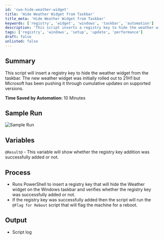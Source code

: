 ```yaml
---
id: 'cwa-hide-weather-widget'
title: 'Hide Weather Widget from Taskbar'
title_meta: 'Hide Weather Widget from Taskbar'
keywords: ['registry', 'widget', 'windows', 'taskbar', 'automation']
description: 'This script inserts a registry key to hide the weather widget from the Windows taskbar. Initially rolled out in version 21H1, the weather widget has been pushed through cumulative updates on supported versions. The script verifies the successful addition of the registry key and flags the machine for a reboot if successful.'
tags: ['registry', 'windows', 'setup', 'update', 'performance']
draft: false
unlisted: false
---
```

## Summary

This script will insert a registry key to hide the weather widget from the taskbar. The new weather widget was initially rolled out to 21H1 but Microsoft has been pushing it through cumulative updates on supported versions.

**Time Saved by Automation:** 10 Minutes

## Sample Run

![Sample Run](5078775/docs/8013655/images/11155715)

## Variables

`@Result@` - This variable will show whether the registry key addition was successfully added or not.

## Process

- Runs PowerShell to insert a registry key that will hide the Weather widget on the Windows taskbar and verifies whether the registry key was successfully added or not.
- If the registry key was successfully added then the script will run the `@Flag for Reboot` script that will flag the machine for a reboot.

## Output

- Script log


